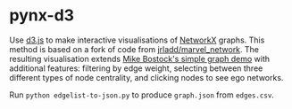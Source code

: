 # pynx-d3

Use [d3.js](https://d3js.org/) to make interactive visualisations of [NetworkX](https://networkx.github.io/) graphs. This method is based on a fork of code from [jrladd/marvel_network](https://github.com/jrladd/marvel_network). The resulting visualisation extends [Mike Bostock's simple graph demo](http://bl.ocks.org/mbostock/4062045) with additional features: filtering by edge weight, selecting between three different types of node centrality, and clicking nodes to see ego networks.

Run `python edgelist-to-json.py` to produce `graph.json` from `edges.csv`.
